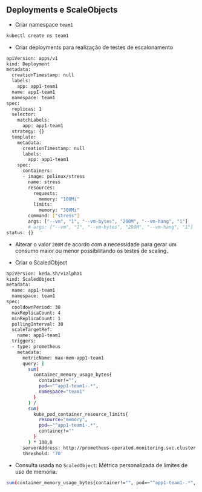 ## Deployments e ScaleObjects

- Criar namespace `team1`

```bash
kubectl create ns team1
```
- Criar deployments para realização de testes de escalonamento

```bash
apiVersion: apps/v1
kind: Deployment
metadata:
  creationTimestamp: null
  labels:
    app: app1-team1
  name: app1-team1
  namespace: team1
spec:
  replicas: 1
  selector:
    matchLabels:
      app: app1-team1
  strategy: {}
  template:
    metadata:
      creationTimestamp: null
      labels:
        app: app1-team1
    spec:
      containers:
      - image: polinux/stress
        name: stress
        resources:
          requests:
            memory: "100Mi"
          limits:
            memory: "300Mi"
        command: ["stress"]
        args: ["--vm", "1", "--vm-bytes", "200M", "--vm-hang", "1"]
        # args: ["--vm", "1", "--vm-bytes", "290M", "--vm-hang", "1"]
status: {}
```

- Alterar o valor `200M` de acordo com a necessidade para gerar um consumo maior ou menor possibilitando os testes de scaling.

- Criar o ScaledObject

```bash
apiVersion: keda.sh/v1alpha1
kind: ScaledObject
metadata:
  name: app1-team1
  namespace: team1
spec:
  cooldownPeriod: 30
  maxReplicaCount: 4
  minReplicaCount: 1
  pollingInterval: 30
  scaleTargetRef:
    name: app1-team1
  triggers:
  - type: prometheus
    metadata:
      metricName: max-mem-app1-team1
      query: |
        sum(
          container_memory_usage_bytes{
            container!="", 
            pod=~"^app1-team1-.*", 
            namespace="team1"
          }
        ) / 
        sum(
          kube_pod_container_resource_limits{
            resource="memory", 
            pod=~"^app1-team1-.*",
            container!=""
          }
        ) * 100.0
      serverAddress: http://prometheus-operated.monitoring.svc.cluster.local:9090
      threshold: '70'
```

- Consulta usada no `ScaledObject`: Métrica personalizada de limites de uso de memória:

```bash
sum(container_memory_usage_bytes{container!="", pod=~"^app1-team1-.*", namespace="team1"}) / sum(kube_pod_container_resource_limits{resource="memory", container!="", pod=~"^app1-team1-.*"}) * 100.0
```